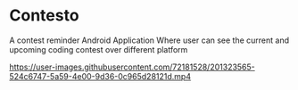 # Contesto
A contest reminder Android Application Where user can see the current and upcoming coding contest over different platform


https://user-images.githubusercontent.com/72181528/201323565-524c6747-5a59-4e00-9d36-0c965d28121d.mp4

